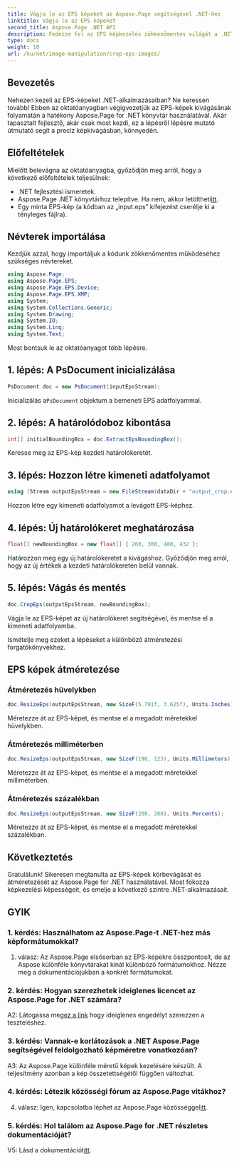 ```yaml
---
title: Vágja le az EPS képeket az Aspose.Page segítségével .NET-hez
linktitle: Vágja le az EPS képeket
second_title: Aspose.Page .NET API
description: Fedezze fel az EPS képkezelés zökkenőmentes világát a .NET-ben az Aspose.Page segítségével. Vágja és méretezze át a képeket könnyedén a lenyűgöző eredmények érdekében.
type: docs
weight: 10
url: /hu/net/image-manipulation/crop-eps-images/
---
```

## Bevezetés

Nehezen kezeli az EPS-képeket .NET-alkalmazásaiban? Ne keressen tovább! Ebben az oktatóanyagban végigvezetjük az EPS-képek kivágásának folyamatán a hatékony Aspose.Page for .NET könyvtár használatával. Akár tapasztalt fejlesztő, akár csak most kezdi, ez a lépésről lépésre mutató útmutató segít a precíz képkivágásban, könnyedén.

## Előfeltételek

Mielőtt belevágna az oktatóanyagba, győződjön meg arról, hogy a következő előfeltételek teljesülnek:

- .NET fejlesztési ismeretek.
-  Aspose.Page .NET könyvtárhoz telepítve. Ha nem, akkor letöltheti[itt](https://releases.aspose.com/page/net/).
- Egy minta EPS-kép (a kódban az „input.eps” kifejezést cserélje ki a tényleges fájlra).

## Névterek importálása

Kezdjük azzal, hogy importáljuk a kódunk zökkenőmentes működéséhez szükséges névtereket. 

```csharp
using Aspose.Page;
using Aspose.Page.EPS;
using Aspose.Page.EPS.Device;
using Aspose.Page.EPS.XMP;
using System;
using System.Collections.Generic;
using System.Drawing;
using System.IO;
using System.Linq;
using System.Text;
```

Most bontsuk le az oktatóanyagot több lépésre.

## 1. lépés: A PsDocument inicializálása

```csharp
PsDocument doc = new PsDocument(inputEpsStream);
```

 Inicializálás a`PsDocument` objektum a bemeneti EPS adatfolyammal.

## 2. lépés: A határolódoboz kibontása

```csharp
int[] initialBoundingBox = doc.ExtractEpsBoundingBox();
```

Keresse meg az EPS-kép kezdeti határolókeretét.

## 3. lépés: Hozzon létre kimeneti adatfolyamot

```csharp
using (Stream outputEpsStream = new FileStream(dataDir + "output_crop.eps", FileMode.Create, FileAccess.Write))
```

Hozzon létre egy kimeneti adatfolyamot a levágott EPS-képhez.

## 4. lépés: Új határolókeret meghatározása

```csharp
float[] newBoundingBox = new float[] { 260, 300, 480, 432 };
```

Határozzon meg egy új határolókeretet a kivágáshoz. Győződjön meg arról, hogy az új értékek a kezdeti határolókereten belül vannak.

## 5. lépés: Vágás és mentés

```csharp
doc.CropEps(outputEpsStream, newBoundingBox);
```

Vágja le az EPS-képet az új határolókeret segítségével, és mentse el a kimeneti adatfolyamba.

Ismételje meg ezeket a lépéseket a különböző átméretezési forgatókönyvekhez.

## EPS képek átméretezése

### Átméretezés hüvelykben

```csharp
doc.ResizeEps(outputEpsStream, new SizeF(5.791f, 3.625f), Units.Inches);
```

Méretezze át az EPS-képet, és mentse el a megadott méretekkel hüvelykben.

### Átméretezés milliméterben

```csharp
doc.ResizeEps(outputEpsStream, new SizeF(196, 123), Units.Millimeters);
```

Méretezze át az EPS-képet, és mentse el a megadott méretekkel milliméterben.

### Átméretezés százalékban

```csharp
doc.ResizeEps(outputEpsStream, new SizeF(200, 200), Units.Percents);
```

Méretezze át az EPS-képet, és mentse el a megadott méretekkel százalékban.

## Következtetés

Gratulálunk! Sikeresen megtanulta az EPS-képek körbevágását és átméretezését az Aspose.Page for .NET használatával. Most fokozza képkezelési képességeit, és emelje a következő szintre .NET-alkalmazásait.

## GYIK

### 1. kérdés: Használhatom az Aspose.Page-t .NET-hez más képformátumokkal?

1. válasz: Az Aspose.Page elsősorban az EPS-képekre összpontosít, de az Aspose különféle könyvtárakat kínál különböző formátumokhoz. Nézze meg a dokumentációjukban a konkrét formátumokat.

### 2. kérdés: Hogyan szerezhetek ideiglenes licencet az Aspose.Page for .NET számára?

 A2: Látogassa meg[ez a link](https://purchase.aspose.com/temporary-license/) hogy ideiglenes engedélyt szerezzen a teszteléshez.

### 3. kérdés: Vannak-e korlátozások a .NET Aspose.Page segítségével feldolgozható képméretre vonatkozóan?

A3: Az Aspose.Page különféle méretű képek kezelésére készült. A teljesítmény azonban a kép összetettségétől függően változhat.

### 4. kérdés: Létezik közösségi fórum az Aspose.Page vitákhoz?

 4. válasz: Igen, kapcsolatba léphet az Aspose.Page közösséggel[itt](https://forum.aspose.com/c/page/39).

### 5. kérdés: Hol találom az Aspose.Page for .NET részletes dokumentációját?

 V5: Lásd a dokumentációt[itt](https://reference.aspose.com/page/net/).